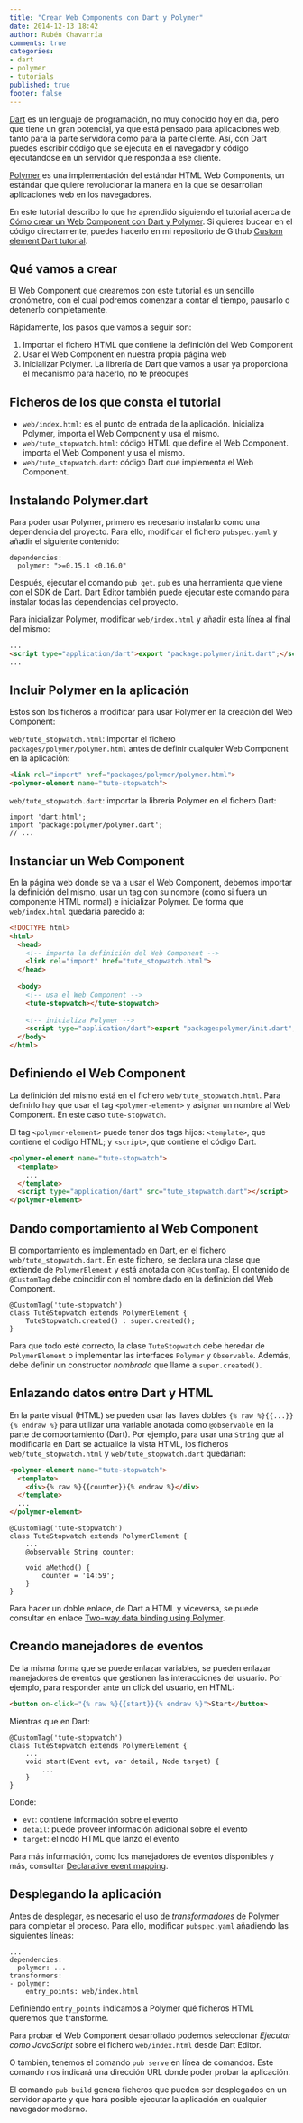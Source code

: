 ```yaml
---
title: "Crear Web Components con Dart y Polymer"
date: 2014-12-13 18:42
author: Rubén Chavarría
comments: true
categories: 
- dart
- polymer
- tutorials
published: true
footer: false
---
```


[Dart] es un lenguaje de programación, no muy conocido hoy en día, pero
que tiene un gran potencial, ya que está pensado para aplicaciones
web, tanto para la parte servidora como para la parte cliente. Así,
con Dart puedes escribir código que se ejecuta en el navegador y
código ejecutándose en un servidor que responda a ese cliente.

[Polymer] es una implementación del estándar HTML Web Components,
un estándar que quiere revolucionar la manera en la que se desarrollan
aplicaciones web en los navegadores.

En este tutorial describo lo que he aprendido siguiendo el tutorial acerca
de [Cómo crear un Web Component con Dart y Polymer]. Si quieres bucear
en el código directamente, puedes hacerlo en mi repositorio de Github
[Custom element Dart tutorial].

<!-- more -->

## Qué vamos a crear

El Web Component que crearemos con este tutorial es un sencillo cronómetro,
con el cual podremos comenzar a contar el tiempo, pausarlo o detenerlo completamente.

Rápidamente, los pasos que vamos a seguir son:

1. Importar el fichero HTML que contiene la definición del Web Component
2. Usar el Web Component en nuestra propia página web
3. Inicializar Polymer. La librería de Dart que vamos a usar ya proporciona
el mecanismo para hacerlo, no te preocupes

## Ficheros de los que consta el tutorial

- `web/index.html`: es el punto de entrada de la aplicación. Inicializa Polymer,
importa el Web Component y usa el mismo.
- `web/tute_stopwatch.html`: código HTML que define el Web Component.
importa el Web Component y usa el mismo.
- `web/tute_stopwatch.dart`: código Dart que implementa el Web Component.

## Instalando Polymer.dart

Para poder usar Polymer, primero es necesario instalarlo como una dependencia del
proyecto. Para ello, modificar el fichero `pubspec.yaml` y añadir el siguiente
contenido: 

``` 
dependencies:
  polymer: ">=0.15.1 <0.16.0"
``` 

Después, ejecutar el comando `pub get`. `pub` es una herramienta que viene con el
SDK de Dart. Dart Editor también puede ejecutar este comando para instalar todas
las dependencias del proyecto.

Para inicializar Polymer, modificar `web/index.html` y añadir esta línea al final
del mismo:

``` html
...
<script type="application/dart">export "package:polymer/init.dart";</script>
...
```

## Incluir Polymer en la aplicación

Estos son los ficheros a modificar para usar Polymer en la creación del
Web Component:

`web/tute_stopwatch.html`: importar el fichero `packages/polymer/polymer.html`
antes de definir cualquier Web Component en la aplicación:

``` html
<link rel="import" href="packages/polymer/polymer.html">
<polymer-element name="tute-stopwatch">
```

`web/tute_stopwatch.dart`: importar la librería Polymer en el fichero Dart:

``` 
import 'dart:html';
import 'package:polymer/polymer.dart';
// ...
```

## Instanciar un Web Component

En la página web donde se va a usar el Web Component, debemos importar la definición
del mismo, usar un tag con su nombre (como si fuera un componente HTML normal) e
inicializar Polymer. De forma que `web/index.html` quedaría parecido a:

``` html
<!DOCTYPE html>
<html>
  <head>
    <!-- importa la definición del Web Component -->
    <link rel="import" href="tute_stopwatch.html">
  </head>
 
  <body>
    <!-- usa el Web Component -->
    <tute-stopwatch></tute-stopwatch>
    
    <!-- inicializa Polymer -->
    <script type="application/dart">export "package:polymer/init.dart";</script>
  </body>
</html>
```

## Definiendo el Web Component

La definición del mismo está en el fichero `web/tute_stopwatch.html`. Para definirlo
hay que usar el tag `<polymer-element>` y asignar un nombre al Web Component. En
este caso `tute-stopwatch`.

El tag `<polymer-element>` puede tener dos tags hijos: `<template>`, que contiene
el código HTML; y `<script>`, que contiene el código Dart.

``` html
<polymer-element name="tute-stopwatch">
  <template>
    ...
  </template>
  <script type="application/dart" src="tute_stopwatch.dart"></script>
</polymer-element>
```

## Dando comportamiento al Web Component

El comportamiento es implementado en Dart, en el fichero `web/tute_stopwatch.dart`.
En este fichero, se declara una clase que extiende de `PolymerElement` y está 
anotada con `@CustomTag`. El contenido de `@CustomTag` debe coincidir con el
nombre dado en la definición del Web Component.

```
@CustomTag('tute-stopwatch')
class TuteStopwatch extends PolymerElement {
    TuteStopwatch.created() : super.created();
}
```

Para que todo esté correcto, la clase `TuteStopwatch` debe heredar de `PolymerElement` o
implementar las interfaces `Polymer` y `Observable`. Además, debe definir un
constructor *nombrado* que llame a `super.created()`.

## Enlazando datos entre Dart y HTML

En la parte visual (HTML) se pueden usar las llaves dobles `{% raw %}{{...}}{% endraw %}` para utilizar una
variable anotada como `@observable` en la parte de comportamiento (Dart). Por ejemplo,
para usar una `String` que al modificarla en Dart se actualice la vista HTML, los
ficheros `web/tute_stopwatch.html` y `web/tute_stopwatch.dart` quedarían:

``` html
<polymer-element name="tute-stopwatch">
  <template>
    <div>{% raw %}{{counter}}{% endraw %}</div>
  </template>
  ...
</polymer-element>
```

``` 
@CustomTag('tute-stopwatch')
class TuteStopwatch extends PolymerElement {
    ...
    @observable String counter;

    void aMethod() {
        counter = '14:59';
    }
}
```

Para hacer un doble enlace, de Dart a HTML y viceversa, se puede consultar en enlace
[Two-way data binding using Polymer].

## Creando manejadores de eventos

De la misma forma que se puede enlazar variables, se pueden enlazar manejadores de
eventos que gestionen las interacciones del usuario. Por ejemplo, para responder
ante un click del usuario, en HTML:

``` html
<button on-click="{% raw %}{{start}}{% endraw %}">Start</button>
```

Mientras que en Dart:

``` 
@CustomTag('tute-stopwatch')
class TuteStopwatch extends PolymerElement {
    ...
    void start(Event evt, var detail, Node target) {
        ...
    }
}
```

Donde:

- `evt`: contiene información sobre el evento
- `detail`: puede proveer información adicional sobre el evento
- `target`: el nodo HTML que lanzó el evento

Para más información, como los manejadores de eventos disponibles y más, consultar
[Declarative event mapping].

## Desplegando la aplicación

Antes de desplegar, es necesario el uso de *transformadores* de Polymer para
completar el proceso. Para ello, modificar `pubspec.yaml` añadiendo las siguientes
líneas:

```
...
dependencies:
  polymer: ...
transformers:
- polymer:
    entry_points: web/index.html
```

Definiendo `entry_points` indicamos a Polymer qué ficheros HTML queremos que transforme.

Para probar el Web Component desarrollado podemos seleccionar *Ejecutar como JavaScript*
sobre el fichero `web/index.html` desde Dart Editor.

O también, tenemos el comando `pub serve` en línea de comandos. Este comando nos indicará
una dirección URL donde poder probar la aplicación.

El comando `pub build` genera ficheros que pueden ser desplegados en un servidor
aparte y que hará posible ejecutar la aplicación en cualquier navegador moderno.

[Dart]: http://dartlang.org
[Polymer]: http://polymer-project.org
[Custom element Dart tutorial]: https://github.com/rchavarria/dart-tutorials/tree/master/custom-element-dart-tutorial
[Cómo crear un Web Component con Dart y Polymer]: https://www.dartlang.org/docs/tutorials/polymer-intro/
[Two-way data binding using Polymer]: https://www.dartlang.org/docs/tutorials/forms/#binding-data
[Declarative event mapping]: http://www.polymer-project.org/polymer.html#declarative-event-mapping
